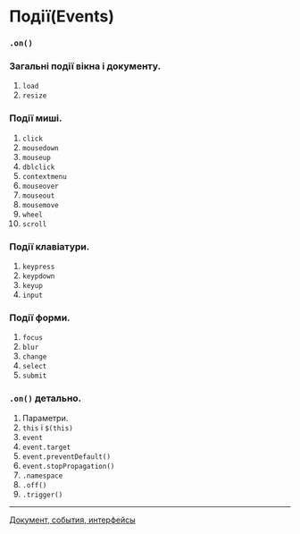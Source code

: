 # Події(Events)
### `.on()`

### Загальні події вікна і документу.
1. `load`
1. `resize`

### Події миші.
1. `click`
1. `mousedown`
1. `mouseup`
1. `dblclick`
1. `contextmenu`
1. `mouseover`
1. `mouseout`
1. `mousemove`
1. `wheel`
1. `scroll`

### Події клавіатури.
1. `keypress`
1. `keypdown`
1. `keyup`
1. `input`

### Події форми.
1. `focus`
1. `blur`
1. `change`
1. `select`
1. `submit`

### `.on()` детально.
1. Параметри.
1. `this` і `$(this)`
1. `event`
1. `event.target`
1. `event.preventDefault()`
1. `event.stopPropagation()`
1. `.namespace`
1. `.off()`
1. `.trigger()`

---
[Документ, события, интерфейсы](https://learn.javascript.ru/ui)
